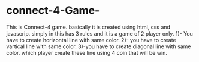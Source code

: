 # connect-4-Game-
This is Connect-4 game. basically it is created using html, css and javascrip.
simply in this has 3 rules and it is a game of 2 player only.
1)- You have to create horizontal line with same color.
2)- you have to create vartical line with same color.
3)-you have to create diagonal line with same color.
which player create these line using 4 coin that will be win.
